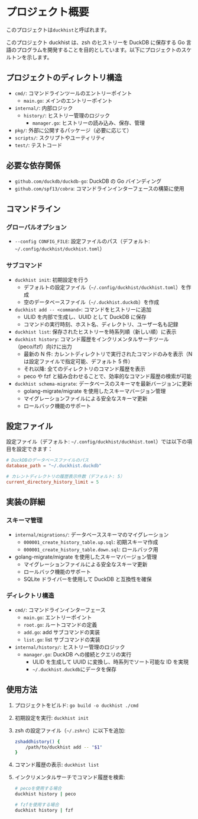 # プロジェクト概要

このプロジェクトは`duckhist`と呼ばれます。

このプロジェクト duckhist は、zsh のヒストリーを DuckDB に保存する Go 言語のプログラムを開発することを目的としています。以下にプロジェクトのスケルトンを示します。

## プロジェクトのディレクトリ構造

- `cmd/`: コマンドラインツールのエントリーポイント
  - `main.go`: メインのエントリーポイント
- `internal/`: 内部ロジック
  - `history/`: ヒストリー管理のロジック
    - `manager.go`: ヒストリーの読み込み、保存、管理
- `pkg/`: 外部に公開するパッケージ（必要に応じて）
- `scripts/`: スクリプトやユーティリティ
- `test/`: テストコード

## 必要な依存関係

- `github.com/duckdb/duckdb-go`: DuckDB の Go バインディング
- `github.com/spf13/cobra`: コマンドラインインターフェースの構築に使用

## コマンドライン

### グローバルオプション

- `--config CONFIG_FILE`: 設定ファイルのパス（デフォルト: `~/.config/duckhist/duckhist.toml`）

### サブコマンド

- `duckhist init`: 初期設定を行う
  - デフォルトの設定ファイル（`~/.config/duckhist/duckhist.toml`）を作成
  - 空のデータベースファイル（`~/.duckhist.duckdb`）を作成
- `duckhist add -- <command>`: コマンドをヒストリーに追加
  - ULID を内部で生成し、UUID として DuckDB に保存
  - コマンドの実行時刻、ホスト名、ディレクトリ、ユーザー名も記録
- `duckhist list`: 保存されたヒストリーを時系列順（新しい順）に表示
- `duckhist history`: コマンド履歴をインクリメンタルサーチツール（peco/fzf）向けに出力
  - 最新の N 件: カレントディレクトリで実行されたコマンドのみを表示（N は設定ファイルで指定可能、デフォルト 5 件）
  - それ以降: 全てのディレクトリのコマンド履歴を表示
  - peco や fzf と組み合わせることで、効率的なコマンド履歴の検索が可能
- `duckhist schema-migrate`: データベースのスキーマを最新バージョンに更新
  - golang-migrate/migrate を使用したスキーマバージョン管理
  - マイグレーションファイルによる安全なスキーマ更新
  - ロールバック機能のサポート

## 設定ファイル

設定ファイル（デフォルト: `~/.config/duckhist/duckhist.toml`）では以下の項目を設定できます：

```toml
# DuckDBのデータベースファイルのパス
database_path = "~/.duckhist.duckdb"

# カレントディレクトリの履歴表示件数（デフォルト: 5）
current_directory_history_limit = 5
```

## 実装の詳細

### スキーマ管理

- `internal/migrations/`: データベーススキーマのマイグレーション
  - `000001_create_history_table.up.sql`: 初期スキーマ作成
  - `000001_create_history_table.down.sql`: ロールバック用
- golang-migrate/migrate を使用したスキーマバージョン管理
  - マイグレーションファイルによる安全なスキーマ更新
  - ロールバック機能のサポート
  - SQLite ドライバーを使用して DuckDB と互換性を確保

### ディレクトリ構造

- `cmd/`: コマンドラインインターフェース
  - `main.go`: エントリーポイント
  - `root.go`: ルートコマンドの定義
  - `add.go`: add サブコマンドの実装
  - `list.go`: list サブコマンドの実装
- `internal/history/`: ヒストリー管理のロジック
  - `manager.go`: DuckDB への接続とクエリの実行
    - ULID を生成して UUID に変換し、時系列でソート可能な ID を実現
    - `~/.duckhist.duckdb`にデータを保存

## 使用方法

1. プロジェクトをビルド: `go build -o duckhist ./cmd`
2. 初期設定を実行: `duckhist init`
3. zsh の設定ファイル（`~/.zshrc`）に以下を追加:
   ```zsh
   zshaddhistory() {
       /path/to/duckhist add -- "$1"
   }
   ```
4. コマンド履歴の表示: `duckhist list`
5. インクリメンタルサーチでコマンド履歴を検索:

   ```zsh
   # pecoを使用する場合
   duckhist history | peco

   # fzfを使用する場合
   duckhist history | fzf
   ```
